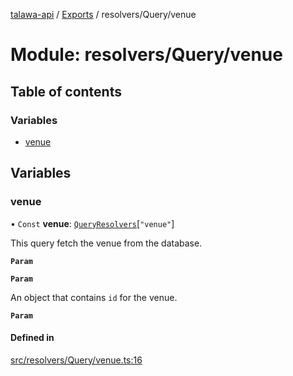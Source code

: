 [talawa-api](../README.md) / [Exports](../modules.md) / resolvers/Query/venue

# Module: resolvers/Query/venue

## Table of contents

### Variables

- [venue](resolvers_Query_venue.md#venue)

## Variables

### venue

• `Const` **venue**: [`QueryResolvers`](types_generatedGraphQLTypes.md#queryresolvers)[``"venue"``]

This query fetch the venue from the database.

**`Param`**

**`Param`**

An object that contains `id` for the venue.

**`Param`**

#### Defined in

[src/resolvers/Query/venue.ts:16](https://github.com/PalisadoesFoundation/talawa-api/blob/e5f7a9d/src/resolvers/Query/venue.ts#L16)

